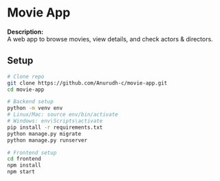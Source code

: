# Movie App

**Description:**  
A web app to browse movies, view details, and check actors & directors.

## Setup

```bash
# Clone repo
git clone https://github.com/Anurudh-c/movie-app.git
cd movie-app

# Backend setup
python -m venv env
# Linux/Mac: source env/bin/activate
# Windows: env\Scripts\activate
pip install -r requirements.txt
python manage.py migrate
python manage.py runserver

# Frontend setup
cd frontend
npm install
npm start
